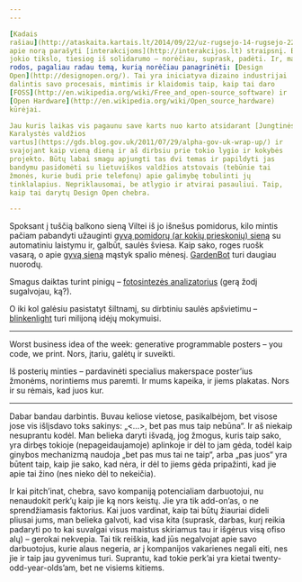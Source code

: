 ```yaml
---
---

[Kadais
rašiau](http://ataskaita.kartais.lt/2014/09/22/uz-rugsejo-14-rugsejo-22-2014.html)
apie norą parašyti [interakcijoms](http://interakcijos.lt) straipsnį. Be
jokio tikslo, tiesiog iš solidarumo – norėčiau, suprask, padėti. Ir, man
rodos, pagaliau radau temą, kurią norėčiau panagrinėti: [Design
Open](http://designopen.org/). Tai yra iniciatyva dizaino industrijai
dalintis savo procesais, mintimis ir klaidomis taip, kaip tai daro
[FOSS](http://en.wikipedia.org/wiki/Free_and_open-source_software) ir
[Open Hardware](http://en.wikipedia.org/wiki/Open_source_hardware)
kūrėjai.

Jau kuris laikas vis pagaunu save karts nuo karto atsidarant [Jungtinės
Karalystės valdžios
vartus](https://gds.blog.gov.uk/2011/07/29/alpha-gov-uk-wrap-up/) ir
svajojant kaip vieną dieną ir aš dirbsiu prie tokio lygio ir kokybės
projekto. Būtų labai smagu apjungti tas dvi temas ir papildyti jas
bandymu pasidomėti su lietuviškos valdžios atstovais (tebūnie tai
žmonės, kurie budi prie telefonų) apie galimybę tobulinti jų
tinklalapius. Nepriklausomai, be atlygio ir atvirai pasauliui. Taip,
kaip tai darytų Design Open chebra.

---
```


Spoksant į tuščią balkono sieną Viltei iš jo išnešus pomidorus, kilo
mintis pačiam pabandyti užauginti [gyvą pomidorų (ar kokių prieskonių)
sieną](http://www.bltrobotics.com/farm.php) su automatiniu laistymu ir,
galbūt, saulės šviesa. Kaip sako, roges ruošk vasarą, o apie [gyvą
sieną](http://hackersphere007.blogspot.com/2014/06/the-living-wall.html)
mąstyk spalio mėnesį. [GardenBot](http://gardenbot.org/about/) turi
daugiau nuorodų.

Smagus daiktas turint pinigų – [fotosintezės
analizatorius](http://www.adafruit.com/products/1722) (gerą žodį
sugalvojau, ką?).

O iki kol galėsiu pasistatyt šiltnamį, su dirbtiniu saulės apšvietimu –
[blinkenlight](http://blog.blinkenlight.net/) turi milijoną idėjų
mokymuisi.

---

Worst business idea of the week: generative programmable posters – you
code, we print. Nors, įtariu, galėtų ir suveikti.

Iš posterių minties – pardavinėti specialius makerspace poster’ius
žmonėms, norintiems mus paremti. Ir mums kapeika, ir jiems plakatas.
Nors ir su rėmais, kad juos kur.

---

Dabar bandau darbintis. Buvau keliose vietose, pasikalbėjom, bet visose
jose vis išlįsdavo toks sakinys: „<…>, bet pas mus taip nebūna“. Ir aš
niekaip nesuprantu kodėl. Man belieka daryti išvadą, jog žmogus, kuris
taip sako, yra dirbęs tokioje (nepageidaujamoje) aplinkoje ir dėl to jam
gėda, todėl kaip ginybos mechanizmą naudoja „bet pas mus tai ne taip“,
arba „pas juos“ yra būtent taip, kaip jie sako, kad nėra, ir dėl to
jiems gėda pripažinti, kad jie apie tai žino (nes nieko dėl to
nekeičia).

Ir kai pitch’inat, chebra, savo kompaniją potencialiam darbuotojui, nu
nenaudokit perk’ų kaip jie ką nors keistų. Jie yra tik add-on’as, o ne
sprendžiamasis faktorius. Kai juos vardinat, kaip tai būtų žiauriai
dideli pliusai jums, man belieka galvoti, kad visa kita (suprask,
darbas, kurį reikia padaryti po to kai suvalgai visus maistus skiriamus
tau ir išgėrus visą ofiso alų) – gerokai nekvepia. Tai tik reiškia, kad
jūs negalvojat apie savo darbuotojus, kurie alaus negeria, ar į
kompanijos vakarienes negali eiti, nes jie ir taip jau gyvenimus turi.
Suprantu, kad tokie perk’ai yra kietai twenty-odd-year-olds’am, bet ne
visiems kitiems.
